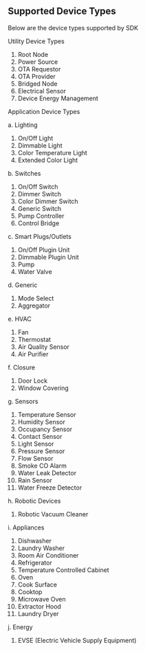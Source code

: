 ## Supported Device Types

Below are the device types supported by SDK

Utility Device Types
1. Root Node
2. Power Source
3. OTA Requestor
4. OTA Provider
5. Bridged Node
6. Electrical Sensor
7. Device Energy Management

Application Device Types

a. Lighting

1. On/Off Light
2. Dimmable Light
3. Color Temperature Light
4. Extended Color Light

b. Switches
1. On/Off Switch
2. Dimmer Switch
3. Color Dimmer Switch
4. Generic Switch
5. Pump Controller
6. Control Bridge

c. Smart Plugs/Outlets
1. On/Off Plugin Unit
2. Dimmable Plugin Unit
3. Pump
4. Water Valve

d. Generic
1. Mode Select
2. Aggregator

e. HVAC
1. Fan
2. Thermostat
3. Air Quality Sensor
4. Air Purifier

f. Closure
1. Door Lock
2. Window Covering

g. Sensors
1. Temperature Sensor
2. Humidity Sensor
3. Occupancy Sensor
4. Contact Sensor
5. Light Sensor
6. Pressure Sensor
7. Flow Sensor
8. Smoke CO Alarm
9. Water Leak Detector
10. Rain Sensor
11. Water Freeze Detector

h. Robotic Devices
1. Robotic Vacuum Cleaner

i. Appliances
1. Dishwasher
2. Laundry Washer
3. Room Air Conditioner
4. Refrigerator
5. Temperature Controlled Cabinet
6. Oven
7. Cook Surface
8. Cooktop
9. Microwave Oven
10. Extractor Hood
11. Laundry Dryer

j. Energy
1. EVSE (Electric Vehicle Supply Equipment)
